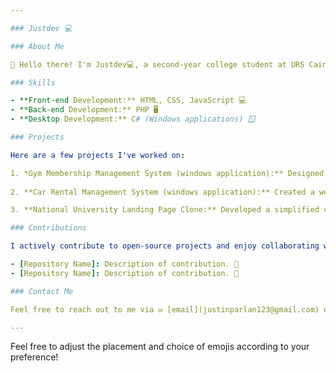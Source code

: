 ```yaml
---

### Justdev 💻

### About Me

👋 Hello there! I'm Justdev💻, a second-year college student at URS Cainta and an aspiring developer. I specialize in front-end development, primarily using HTML, CSS, and JavaScript. Additionally, I have some experience with PHP, and I enjoy dabbling in C# for Windows application development.

### Skills

- **Front-end Development:** HTML, CSS, JavaScript 💻
- **Back-end Development:** PHP 🖥️
- **Desktop Development:** C# (Windows applications) 🪟

### Projects

Here are a few projects I've worked on:

1. *Gym Membership Management System (windows application):** Designed and developed a personal portfolio website showcasing my skills and projects using HTML, CSS, and JavaScript. 🌐
   
2. **Car Rental Management System (windows application):** Created a web-based calculator application using HTML, CSS, and JavaScript to perform basic arithmetic operations. 🔢

3. **National University Landing Page Clone:** Developed a simplified version of the Windows Task Manager using C# for monitoring system processes and resources. 🖥️

### Contributions

I actively contribute to open-source projects and enjoy collaborating with other developers. Here are some of my notable contributions:

- [Repository Name]: Description of contribution. 🚀
- [Repository Name]: Description of contribution. 🌟

### Contact Me

Feel free to reach out to me via ✉️ [email](justinparlan123@gmail.com) or connect with me on 🔗 [LinkedIn](https://www.linkedin.com/in/justdevv/).

---
```


Feel free to adjust the placement and choice of emojis according to your preference!
